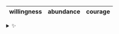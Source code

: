 | willingness | abundance | courage |
| :---------: | :-------: | :-----: |

<details>
  <summary>✨</summary>
  These words are chosen at random each day. New words will appear here tomorrow morning.
</details>